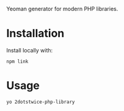 Yeoman generator for modern PHP libraries.

# Installation

Install locally with:

```
npm link
```

# Usage

```
yo 2dotstwice-php-library
```
